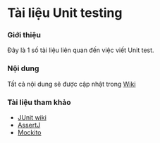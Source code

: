 # Tài liệu Unit testing

### Giới thiệu
Đây là 1 số tài liệu liên quan đến việc viết Unit test.

### Nội dung

Tất cả nội dung sẽ được cập nhật trong [Wiki](https://github.com/huongpt-1499/android_testing_samplecode/wiki)

### Tài liệu tham khảo
* [JUnit wiki](https://github.com/junit-team/junit4/wiki)
* [AssertJ](https://assertj.github.io/doc/#assertj-core-assertions-guide)
* [Mockito](Mockito)
